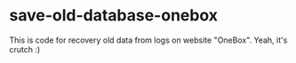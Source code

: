 # save-old-database-onebox
This is code for recovery old data from logs on website "OneBox".
Yeah, it's crutch :)
